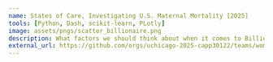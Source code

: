 ```yaml
---
name: States of Care, Investigating U.S. Maternal Mortality [2025]
tools: [Python, Dash, scikit-learn, PLotly]
image: assets/pngs/scatter_billionaire.png
description: What factors we should think about when it comes to Billionaires?
external_url: https://github.com/orgs/uchicago-2025-capp30122/teams/women-in-stem
---
```



